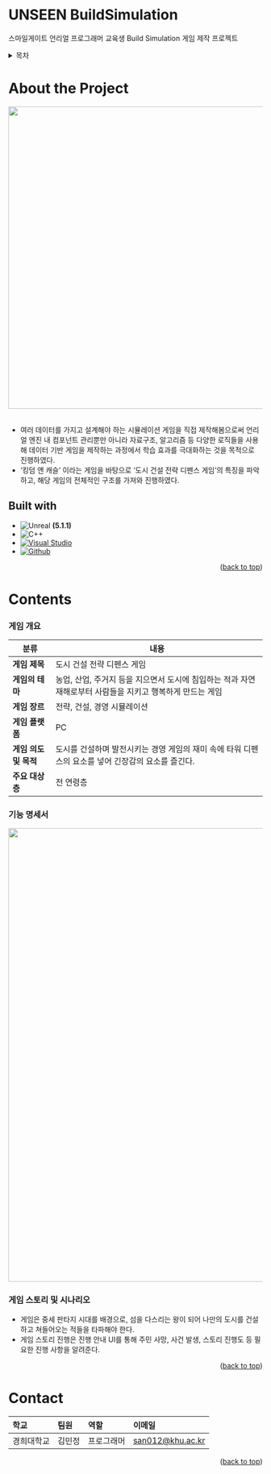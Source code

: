 <a name="readme-top"></a>
# UNSEEN BuildSimulation
스마일게이트 언리얼 프로그래머 교육생 Build Simulation 게임 제작 프로젝트

<!-- TABLE OF CONTENTS -->
<details>
  <summary>목차</summary>
  <ol>
    <li>
      <a href="#about-the-project">About the Project</a>
      <ul>
        <li><a href="#built-with">Built with</a></li>
      </ul>
    </li>
    <li>
      <a href="#getting-started">Getting Started</a>
      <ul>
        <li><a href="#prerequisites">Prerequisites</a></li>
        <li><a href="#installation">Installation</a></li>
      </ul>
    </li>
    <li><a href="#application-contents">Application Contents</a></li>
    <li><a href="#contact">Contact</a></li>
  </ol>
</details>

# About the Project
<div align="center"><img src=https://user-images.githubusercontent.com/70145314/230829758-6ea9402f-122c-42bc-84da-8ecd38bbfdea.png width="600"></div> 

</br>

- 여러 데이터를 가지고 설계해야 하는 시뮬레이션 게임을 직접 제작해봄으로써 언리얼 엔진 내 컴포넌트 관리뿐만 아니라 
자료구조, 알고리즘 등 다양한 로직들을 사용해 데이터 기반 게임을 제작하는 과정에서 학습 효과를 극대화하는 것을 목적으로 진행하였다.
- ‘킹덤 앤 캐슬’ 이라는 게임을 바탕으로 ‘도시 건설 전략 디펜스 게임’의 특징을 파악하고, 해당 게임의 전체적인 구조를 가져와 진행하였다.
 


## Built with
* ![Unreal] **(5.1.1)**
* ![C++]
* [![Visual Studio][Visual Studio]][VS-url]
* [![Github][Github]][Github-url]


<p align="right">(<a href="#readme-top">back to top</a>)</p>

# Contents
### 게임 개요 
|분류|내용|
|---|---|
|__게임 제목__|도시 건설 전략 디펜스 게임|
|__게임의 테마__|농업, 산업, 주거지 등을 지으면서 도시에 침입하는 적과 자연재해로부터 사람들을 지키고 행복하게 만드는 게임|
|__게임 장르__|전략, 건설, 경영 시뮬레이션|
|__게임 플랫폼__|PC|
|__게임 의도 및 목적__|도시를 건설하며 발전시키는 경영 게임의 재미 속에 타워 디펜스의 요소를 넣어 긴장감의 요소를 즐긴다.|
|__주요 대상층__|전 연령층|

### 기능 명세서
<div align="center"><img src=https://user-images.githubusercontent.com/70145314/230832427-2e71b47e-710f-42d4-93c7-dc33f5ddf7ae.png width="900"></div> 


### 게임 스토리 및 시나리오
- 게임은 중세 판타지 시대를 배경으로, 섬을 다스리는 왕이 되어 나만의 도시를 건설하고 쳐들어오는 적들을 타파해야 한다.
- 게임 스토리 진행은 진행 안내 UI를 통해 주민 사망, 사건 발생, 스토리 진행도 등 필요한 진행 사항을 알려준다.



<p align="right">(<a href="#readme-top">back to top</a>)</p>



# Contact
| 학교     |팀원          |역할       |이메일                     |
|:--------|:------------|:---------|:------------------------|
| 경희대학교 | 김민정       | 프로그래머   |san012@khu.ac.kr|

<p align="right">(<a href="#readme-top">back to top</a>)</p>


<!-- MARKDOWN LINKS & IMAGES -->

[C#]:https://img.shields.io/badge/C%20Sharp-239120?style=for-the-badge&logo=C%20sharp&logoColor=white
[C#-url]: https://en.wikipedia.org/wiki/C_Sharp_(programming_language)

[Visual Studio]: https://img.shields.io/badge/Visual%20Studio-5C2D91?style=for-the-badge&logo=Visual%20Studio&logoColor=white
[VS-url]: https://visualstudio.microsoft.com/ko/
[Github]: https://img.shields.io/badge/Github-5C2D91?style=for-the-badge&logo=Github&logoColor=white
[Github-url]: https://github.com/ssw03270/Moon-Greeting-Festival
[C++]: https://img.shields.io/badge/C++-00599C?style=for-the-badge&logo=C++&logoColor=white
[Unreal]: https://img.shields.io/badge/Unreal-0E1128?style=for-the-badge&logo=Unreal-Engine&logoColor=white
